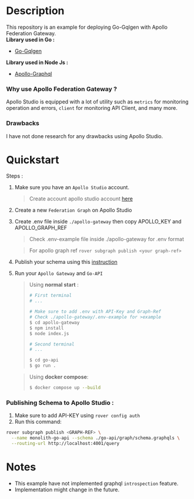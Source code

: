 # Description
This repository is an example for deploying Go-Gqlgen with Apollo Federation Gateway.\
**Library used in Go :**
- [Go-Gqlgen](https://gqlgen.com/)

**Library used in Node Js :**
- [Apollo-Graphql](https://www.apollographql.com/)

### Why use Apollo Federation Gateway ?

Apollo Studio is equipped with a lot of utility such as `metrics` for monitoring operation and errors, `client` for monitoring API Client, and many more.

### Drawbacks
I have not done research for any drawbacks using Apollo Studio. 

# Quickstart
Steps :
1. Make sure you have an `Apollo Studio` account.
   > Create account apollo studio account [here](https://studio.apollographql.com/)
2. Create a new `Federation Graph` on Apollo Studio
3. Create .env file inside `./apollo-gateway` then copy APOLLO_KEY and APOLLO_GRAPH_REF
    > Check .env-example file inside ./apollo-gateway for .env format

    > For apollo graph ref `rover subgraph publish <your graph-ref>`
4. Publish your schema using this [instruction](#Publishing)
5. Run your `Apollo Gateway` and `Go-API`

    > Using **normal start** :
    >```bash
    ># First terminal
    ># ...
    >
    ># Make sure to add .env with API-Key and Graph-Ref
    ># Check ./apollo-gateway/.env-example for >example
    >$ cd apollo-gateway
    >$ npm install
    >$ node index.js
    >
    ># Second terminal
    ># ...
    >
    >$ cd go-api
    >$ go run .
    >```

    >Using **docker compose**:
    >```bash
    >$ docker compose up --build
    >```

### Publishing Schema to Apollo Studio : <a id="Publishing"></a>
1. Make sure to add API-KEY using `rover config auth`
2. Run this command:
```bash
rover subgraph publish <GRAPH-REF> \
  --name monolith-go-api --schema ./go-api/graph/schema.graphqls \
  --routing-url http://localhost:4001/query
```

# Notes
- This example have not implemented graphql `introspection` feature.
- Implementation might change in the future.